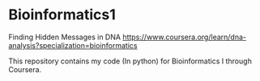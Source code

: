 # Bioinformatics1

Finding Hidden Messages in DNA
https://www.coursera.org/learn/dna-analysis?specialization=bioinformatics

This repository contains my code (In python) for Bioinformatics I through Coursera.
